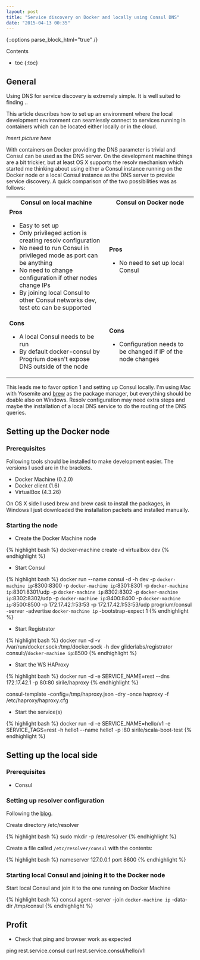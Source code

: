 ```yaml
---
layout: post
title: "Service discovery on Docker and locally using Consul DNS"
date: "2015-04-13 00:35"
---
```



{::options parse_block_html="true" /}
<div class="toc">
Contents

* toc
{:toc}
</div>

## General

Using DNS for service discovery is extremely simple. It is well suited to finding ..

This article describes how to set up an environment where the local development environment can seamlessly connect to services running in containers which can be located either locally or in the cloud.

_Insert picture here_

With containers on Docker providing the DNS parameter is trivial and Consul can be used as the DNS server. On the development machine things are a bit trickier, but at least OS X supports the resolv mechanism which started me thinking about using either a Consul instance running on the Docker node or a local Consul instance as the DNS server to provide service discovery. A quick comparison of the two possibilities was as follows:

<table>
  <tr><th>Consul on local machine</th><th>Consul on Docker node</th></tr>
  <tr>
    <td><b>Pros</b>
      <ul>
        <li>Easy to set up</li>
        <li>Only privileged action is creating resolv configuration</li>
        <li>No need to run Consul in privileged mode as port can be anything</li>
        <li>No need to change configuration if other nodes change IPs</li>
        <li>By joining local Consul to other Consul networks dev, test etc can be supported</li>
      </ul>
    </td><td><b>Pros</b>
      <ul>
        <li>No need to set up local Consul</li>
      </ul>
    </td>
  </tr><tr>
    <td><b>Cons</b>
      <ul>
        <li>A local Consul needs to be run</li>
        <li>By default docker-consul by Progrium doesn't expose DNS outside of the node</li>
      </ul>
    </td><td><b>Cons</b>
      <ul>
        <li>Configuration needs to be changed if IP of the node changes</li>
      </ul>
    </td>
  </tr>
</table><p/>

This leads me to favor option 1 and setting up Consul locally. I'm using Mac with Yosemite and [brew](http://brew.sh/) as the package manager, but everything should be doable also on Windows. Resolv configuration may need extra steps and maybe the installation of a local DNS service to do the routing of the DNS queries.

## Setting up the Docker node

### Prerequisites

Following tools should be installed to make development easier. The versions I used are in the brackets.

- Docker Machine (0.2.0)
- Docker client (1.6)
- VirtualBox (4.3.26)

On OS X side I used brew and brew cask to install the packages, in Windows I just downloaded the installation packets and installed manually.

### Starting the node

- Create the Docker Machine node

{% highlight bash %}
docker-machine create -d virtualbox dev
{% endhighlight %}

- Start Consul

{% highlight bash %}
docker run --name consul -d -h dev -p `docker-machine ip`:8300:8300 -p `docker-machine ip`:8301:8301 -p `docker-machine ip`:8301:8301/udp -p `docker-machine ip`:8302:8302 -p `docker-machine ip`:8302:8302/udp -p `docker-machine ip`:8400:8400 -p `docker-machine ip`:8500:8500 -p 172.17.42.1:53:53 -p 172.17.42.1:53:53/udp progrium/consul -server -advertise `docker-machine ip` -bootstrap-expect 1
{% endhighlight %}

- Start Registrator

{% highlight bash %}
docker run -d -v /var/run/docker.sock:/tmp/docker.sock -h dev gliderlabs/registrator consul://`docker-machine ip`:8500
{% endhighlight %}

- Start the WS HAProxy

{% highlight bash %}
docker run -d -e SERVICE_NAME=rest --dns 172.17.42.1 -p 80:80 sirile/haproxy
{% endhighlight %}

consul-template -config=/tmp/haproxy.json -dry -once
haproxy -f /etc/haproxy/haproxy.cfg

- Start the service(s)

{% highlight bash %}
docker run -d -e SERVICE_NAME=hello/v1 -e SERVICE_TAGS=rest -h hello1 --name hello1 -p :80 sirile/scala-boot-test
{% endhighlight %}

## Setting up the local side

### Prerequisites

- Consul

### Setting up resolver configuration

Following the [blog](http://passingcuriosity.com/2013/dnsmasq-dev-osx/).

Create directory /etc/resolver

{% highlight bash %}
sudo mkdir -p /etc/resolver
{% endhighlight %}

Create a file called `/etc/resolver/consul` with the contents:

{% highlight bash %}
nameserver 127.0.0.1
port 8600
{% endhighlight %}

### Starting local Consul and joining it to the Docker node

Start local Consul and join it to the one running on Docker Machine

{% highlight bash %}
consul agent -server -join `docker-machine ip` -data-dir /tmp/consul
{% endhighlight %}

## Profit

- Check that ping and browser work as expected

ping rest.service.consul
curl rest.service.consul/hello/v1
